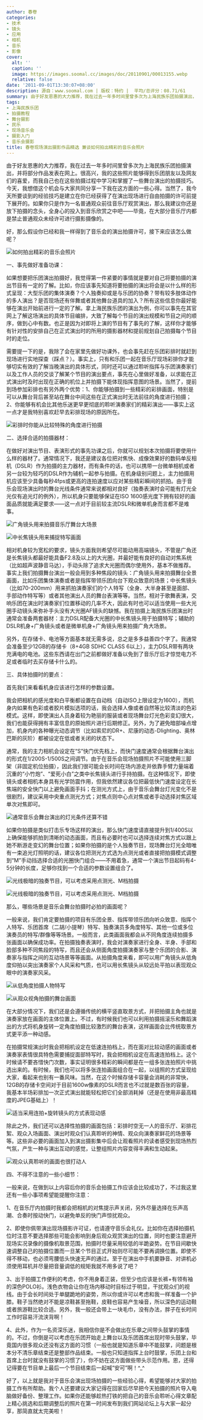 ```yaml
---
author: 春卷
categories:
- 技术
- 镜头
- 应用
- 相机
- 音乐
- 影像
cover:
  alt: ''
  caption: ''
  image: https://images.soomal.cc/images/doc/20110901/00013155.webp
  relative: false
date: '2011-09-01T13:30:07+08:00'
description: 源自：www.soomal.com | 版权：特约 |  平均/总评分：08.71/61
summary: 由于好友恩惠的大力推荐，我在过去一年多时间里曾多次为上海民族乐团拍摄演出，并将部分作品发表在网上。很高兴，我的这些照片能够得到乐团朋友以及网友们的喜爱，而我自己也在这些拍摄过程中学习和掌握了一些舞台演出的拍摄技巧。今天，我想借这个机会与大家共同分享一下我在这方面的一些心得……
tags:
- 上海民族乐团
- 拍摄教程
- 舞台摄影
- 民乐
- 现场音乐会
- 摄影入门
- 音乐会摄影
title: 春卷现场演出摄影作品精选 兼谈如何拍出精彩的音乐会照片
---
```


由于好友恩惠的大力推荐，我在过去一年多时间里曾多次为上海民族乐团拍摄演出，并将部分作品发表在网上。很高兴，我的这些照片能够得到乐团朋友以及网友们的喜爱，而我自己也在这些拍摄过程中学习和掌握了一些舞台演出的拍摄技巧。今天，我想借这个机会与大家共同分享一下我在这方面的一些心得。当然了，我今天所要谈到的经验技巧是建立在你已经获得了在演出现场进行自由拍摄的许可前提下展开的。如果你只是作为一名普通观众前往音乐厅观赏演出，那么我建议你还是放下拍摄的念头，全身心的投入到音乐欣赏之中吧――毕竟，在大部分音乐厅内都是禁止普通观众未经许可进行摄影摄像的。

好，那么假设你已经和我一样得到了音乐会的演出拍摄许可，接下来应该怎么做呢？

![如何拍出精彩的音乐会照片](https://images.soomal.cc/images/doc/20110901/00013154.webp)





一、事先做好准备功课：

如果想要把乐团演出拍摄好，我觉得第一件紧要的事情就是要对自己将要拍摄的演出节目有一定的了解。比如，你应该事先知道将要拍摄的演出将会是以什么样的形式呈现：大型乐团的集体演奏？个人独奏抑或是与乐团的协奏？带有较多肢体动作的多人演出？是否现场还有伴舞或者其他舞台道具的加入？所有这些信息你最好能够在演出开始前进行一定的了解。拿上海民族乐团的演出为例，你可以事先在其官网上了解这场演出的具体节目编排，大致了解每个节目的演出规模和节目之间的顺序，做到心中有数。也正是因为对即将上演的节目有了事先的了解，这样你才能够有针对性的安排自己在正式演出时的所用的摄影器材和提前规划自己拍摄每个节目时的走位。

需要提一下的是，我除了会在家里先做好功课外，也会事先赶在乐团彩排时就赶到现场进行实地探查（踩点？）。事实上，只有和乐团一起在音乐厅现场彩排你才能够切实有效的了解当晚演出的具体形式，同时还可以通过聆听指挥与乐团演奏家们以及工作人员的交谈了解某个节目的演出要点，事先在心里做好准备，以求能在正式演出时及时出现在正确的机位上并拍摄下能体现指挥意图的场景。当然了，提前到场参加彩排也有另外两个优势：1、你能够拍摄到一些精彩的彩排画面，特别是可以从舞台背后甚至站在舞台中间这些在正式演出时无法前往的角度进行拍摄；2、你能够有机会比其他乐迷更早更彻底的聆听演奏家们的精彩演出――事实上这一点才是我特别喜欢赶早去彩排现场的原因所在。

![彩排时你能从比较特殊的角度进行拍摄](https://images.soomal.cc/images/doc/20110901/00013155.webp)





二、选择合适的拍摄器材：

在做好对演出节目、表演形式的事先功课之后，你就可以规划本次拍摄将要使用什么样的器材了。通常情况下，我还是建议各位把对焦快、成像效果好的数码单反相机（DSLR）作为拍摄的主力器材，而有条件的话，也可以携带一台微单相机或者另一台较为轻巧的DSLR作为辅机一起参与拍摄。在机身级别问题上，主力拍摄用机应该至少具备每秒4fps或更高的连拍速度以应对某些精彩瞬间的抓拍。由于音乐会现场演出时的舞台光线条件通常来说都相对良好（独奏表演时会可能有灯光全光仅有追光灯的例外），所以机身只要能够保证在ISO 1600感光度下拥有较好的画面品质就能满足要求――这一点对于目前较主流DSLR和微单机身而言都不是难事。

![广角镜头用来拍摄音乐厅舞台大场景](https://images.soomal.cc/images/doc/20110901/00013156.webp)





![中长焦镜头用来捕捉特写画面](https://images.soomal.cc/images/doc/20110901/00013157.webp)





相对机身较为宽松的要求，镜头方面我则希望尽可能动用高端镜头，不管是广角还是长焦镜头都最好能具备F2.8及以上的大光圈，并最好能有良好的自动对焦系统（比如超声波静音马达），手动头除了追求大光圈而偶尔使用外，基本不做推荐。事实上我们拍摄舞台演出一般会用到多种焦段的镜头：广角镜头用来拍摄舞台全景画面，比如乐团集体演奏或者是指挥带领乐团向台下观众致意的场景；中长焦镜头（比如70-200mm）用来抓拍演奏家们的个人特写（全身、大半身甚至是面部、手部动作特写等）或者其他演出人员的舞台表演等等。当然，相对于歌舞表演，交响乐团在演出时演奏家们位置移动的几率不大，因此有时也可以适当使用一些大光圈手动镜头来弥补手头没有大光圈AF镜头的缺憾。我在拍摄上海民族乐团演出时通常会准备两套器材：主力DSLR配备大光圈的中长焦镜头用于拍摄特写；辅助的DSLR机身+广角镜头或者是微单机身+广角镜头用来拍摄广角大场景。

另外，在存储卡、电池等方面基本就无需多说，总之是多多益善四个字了。我通常会准备至少12GB的存储卡（8+4GB SDHC CLASS 6以上），主力DSLR带有两块充满电的电池。这些东西请在出门之前都做好准备以免到了音乐厅后才惊觉电力不足或者临时去买存储卡什么的。

三、具体拍摄时的要点：

首先我们来看看机身应该进行怎样的参数设置。

我会把相机的感光度和白平衡都设置在自动档（自动ISO上限设定为1600），而机身内如果有色彩或者胶片模拟选项的话，我会选择人像或者自然等比较清淡的色彩模式。这样，即使演出人员身着较为艳丽的服装或者现场舞台灯光色彩变幻很大，我们也能获得拥有丰富信息的原始照片进行后期修正。另外，为了避免暗部噪点增加，机身内的各种曝光动态调节（比如索尼的DR+、尼康的动态-Dlighting、奥林巴斯的灰阶）都被设定在低或者关闭的状态下。

通常，我的主力相机会设定在“S”快门优先档上，而快门速度通常会根据舞台演出的形式在1/200S-1/500S之间调节。由于在音乐会现场拍摄照片不可能使用三脚架（非固定机位拍摄），因此我们很可能会长时间在场内游走并依靠手臂力量端着沉重的“小竹炮”、“爱死小白”之类中长焦镜头进行手持拍摄。在这种情况下，即使镜头或者相机本身具有光学防震作用，但我依然建议各位把最低快门速度设定在长焦端的安全快门以上避免画面手抖；在测光方式上，由于音乐会舞台灯光变化不是很剧烈，建议采用中央重点测光方式；对焦点则中心点对焦或者手动选择对焦区域单次对焦即可。

![通常音乐会舞台演出的灯光条件还算不错](https://images.soomal.cc/images/doc/20110901/00013158.webp)





如果你拍摄是类似打击乐专场这样的演出，那么快门速度请直接提升到1/400S以上确保能够抓拍到清晰的动态画面，而且有必要时也可以选择连续对焦方式以跟上她不断游走变幻的舞台位置；如果你拍摄的是个人独奏节目，现场舞台灯光全暗唯有一束追光灯照明的话，建议各位把测光方式选为点测光或者直接把拍摄模式调整到“M”手动挡选择合适的光圈快门组合――不用着急，通常一个演出节目起码有4-5分钟的长度，足够你找到一个合适的参数设置组合了。

![光线极暗的独奏节目，可以考虑采用点测光、M档拍摄](https://images.soomal.cc/images/doc/20110901/00013159.webp)





![光线极暗的独奏节目，可以考虑采用点测光、M档拍摄](https://images.soomal.cc/images/doc/20110901/00013160.webp)





那么，哪些场景是音乐会舞台拍摄时必拍的画面呢？

一般来说，我们肯定要拍摄的项目有乐团全景、指挥带领乐团向听众致意、指挥个人特写、乐团首席（二胡/小提琴）特写、独奏演员多角度特写、其他一位或多位演奏员的特写/群像等等场景。一般而言，此类画面我都会从不同角度连续拍摄多张画面以确保成功率。在拍摄独奏表演时，我会对演奏家进行全身、半身、手部和脸部多种不同焦段的特写，而且还会从侧面角度拍摄演奏家与整个乐团的合影、演奏家与指挥之间的互动场景等等画面。从拍摄角度来看，即可以用广角镜头从低角度仰拍以突出演奏家个人风采和气质，也可以用长焦镜头从较远处平拍以表现观众眼中的演奏家风采。

![从低角度拍摄人物特写](https://images.soomal.cc/images/doc/20110901/00013161.webp)





![从观众视角拍摄的舞台画面](https://images.soomal.cc/images/doc/20110901/00013162.webp)





在大部分情况下，我们还是会遵循传统的横平竖直取景方式，并把拍摄主角也就是演奏家放在画面的主体位置上。不过，有时候我们也可以利用拍摄摇滚乐和舞蹈演出的方式将机身旋转一定角度拍摄比较激烈的舞台表演，这样画面会比传统取景方式更平添一种动感。

在拍摄常规演出时我会把相机设定在低速连拍档上，而在面对比较动感的画面或者演奏家表情很具特色需要捕捉面部特写时，我会把相机设定在高速连拍档上。这个时候请不要吝惜快门次数，事实证明很多精彩的瞬间都是在一组多张连拍照片中挑选出来的。有时候，我们也可以将多张连拍画面组合在一起，以组照的方式呈现给大家，看起来也别有一番风味。当然，在这个时候存储卡容量会消耗的非常快，12GB的存储卡空间对于目前1600w像素的DSLR而言也不过就是数百张的容量，我基本半场彩排加一次正式演出就能轻松把它们全部消耗掉（还是在使用非最高精度的JPEG基础上）！

![适当采用连拍+旋转镜头的方式表现动感](https://images.soomal.cc/images/doc/20110901/00013163.webp)





除此之外，我们还可以选择性拍摄的画面包括：彩排时空无一人的音乐厅、彩排花絮、观众入场画面、演出时观众们认真聆听的神情、观众向演奏家鲜花的场景等等。这些非必要的画面加入到演出摄影集中后会让观看照片的读者感受到现场热烈气氛，产生一种与演出互动的感觉，让整组照片内容变得丰满和生动起来。

![观众认真聆听的画面也很打动人](https://images.soomal.cc/images/doc/20110901/00013164.webp)





四、不得不注意的一些小细节：

一般来说，在做到以上内容后你的音乐会拍摄工作应该会比较成功了，不过我这里还有一些小事项希望能提醒你注意：

1、在音乐厅内拍摄时我都会把相机的对焦提示声关闭，另外尽量选择在乐声高潮、合奏时按动快门，以避免单反的快门声惊扰观众。 

2、即使你佩带演出现场摄影许可证，也请遵守音乐会礼仪。比如你在选择拍摄机位时注意不要选择那些可能会影响到身后观众观赏演出的位置，同时也要注意避开现场实况录像的摄像机取景范围，拍摄时尽量采用较低的半跪姿势。在节目间歇快速调整自己的拍摄位置而一旦某个节目正式开始则尽可能不要再调换位置。即使不得不移动，也必须弯腰低头快速无声的通过。至于在演出中手机要静音、对讲机必须使用耳机并尽量把音量调低的规矩我就不用多说了吧？

3、出于拍摄工作便利的考虑，你不用身着正装，但至少也应该是长裤+有领有袖的深色POLO衫。浅色衣物会让你在场内移动时目标过于明显，干扰观众们的视线。由于会长时间处于单腿跪地的姿势，所以你或许可以考虑和我一样准备一个护膝。鞋子当然绝对不能是凉鞋甚至拖鞋，皮鞋也容易产生噪音，所以深色的运动鞋或者旅游鞋比较合适。另外，我一般还会带上一块毛巾，没有办法，胖子在长时间工作时容易汗流浃背啊！

4、此外，作为一名资深乐迷，我相信你是不会做出在乐章之间带头鼓掌的事情的。不过，你倒是可以考虑在乐团开始走上舞台以及乐团首席出现时带头鼓掌，毕竟国内很多观众还没有这方面的习惯（一般也就是知道乐章中不能鼓掌，问题是根本分不清乐章结束还是整部作品结束。一般也只知道指挥上台时鼓掌，乐团上台和首席上台时就没有鼓掌的习惯了），你不妨在这方面做些带头示范作用。恩，还得记得要在节目单上最后一个节目结束后一起喊“安可”啊！^_^

好了，以上就是我对于音乐会演出现场拍摄的一些经验心得，希望能够对大家的拍摄工作有所帮助。我个人还要建议大家记得在回家后尽早把今天拍摄的照片导入电脑做好备份、整理工作。如果你还能够趁热打铁的把自己的音乐会聆听心得文章配上精心挑选和后期调整后的照片在第一时间发布到我们网站论坛上与大家一起分享，那简直就太完美啦！